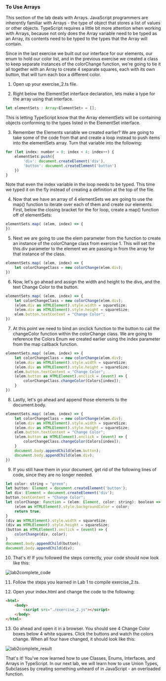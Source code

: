 ### To Use Arrays

This section of the lab deals with Arrays. JavaScript programmers are inherently familiar with Arrays - the type of object that stores a list of values or other objects. TypeScript requires a little bit more attention when working with Arrays, because not only does the Array variable need to be typed as an Array, its contents need to be typed to the types that the Array will contain.

Since in the last exercise we built out our interface for our elements, our enum to hold our color list, and in the previous exercise we created a class to keep separate instances of the colorChange function, we're going to tie it all together with an Array to create 4 separate squares, each with its own button, that will turn each box a different color.

1. Open up your exercise_2.ts file.

2. Right below the ElementSet interface declaration, lets make a type for the array using that interface.

```js
let elementSets : Array<ElementSet> = [];
```

This is letting TypeScript know that the Array elementSets will be containing objects conforming to the types listed in the ElementSet interface.

3. Remember the Elements variable we created earlier? We are going to take some of the code from that and create a loop instead to push items into the elementSets array. Turn that variable into the following:

```js
for (let index: number = 0; index < 4; index++) {
    elementSets.push({
        'div': document.createElement('div'),
        'button': document.createElement('button')
    })
}
```

Note that even the index variable in the loop needs to be typed. This time we typed it on the fly instead of creating a definition at the top of the file.

4. Now that we have an array of 4 elementSets we are going to use the map() function to iterate over each of them and create our elements. First, below the closing bracket for the for loop, create a map() function off of elementSets:

```js
elementSets.map( (elem, index) => {
})
```

5. Next we are going to use the elem parameter from the function to create an instance of the colorChange class from exercise 1. This will set the this.div parameter to the element we are passing in from the array for that instance of the class.

```js
elementSets.map( (elem, index) => {
    let colorChangeClass = new colorChange(elem.div);
})
```

6. Now, let's go ahead and assign the width and height to the divs, and the text Change Color to the button.

```js
elementSets.map( (elem, index) => {
    let colorChangeClass = new colorChange(elem.div);
    (elem.div as HTMLElement).style.width = squareSize;
    (elem.div as HTMLElement).style.height = squareSize;
    elem.button.textContent = "Change Color";
})
```

7. At this point we need to bind an onclick function to the button to call the changeColor function within the colorChange class. We are going to reference the Colors Enum we created earlier using the index parameter from the map callback function.

```js
elementSets.map( (elem, index) => {
    let colorChangeClass = new colorChange(elem.div);
    (elem.div as HTMLElement).style.width = squareSize;
    (elem.div as HTMLElement).style.height = squareSize;
    elem.button.textContent = "Change Color";
    (elem.button as HTMLElement).onclick = (event) => {
        colorChangeClass.changeColor(Colors[index]);
    }
})
```

8. Lastly, let's go ahead and append those elements to the document.body.

```js
elementSets.map( (elem, index) => {
    let colorChangeClass = new colorChange(elem.div);
    (elem.div as HTMLElement).style.width = squareSize;
    (elem.div as HTMLElement).style.height = squareSize;
    elem.button.textContent = "Change Color";
    (elem.button as HTMLElement).onclick = (event) => {
        colorChangeClass.changeColor(Colors[index]);
    }
    document.body.appendChild(elem.button);
    document.body.appendChild(elem.div);
})
```

9. If you still have them in your document, get rid of the following lines of code, since they are no longer needed.

```js
let color: string = "green";
let button: Element = document.createElement('button');
let div: Element = document.createElement('div');
button.textContent = "Change Color";
let colorChange: Function = (elem: Element, color: string): boolean => {
    (elem as HTMLElement).style.backgroundColor = color;
    return true;
}
(div as HTMLElement).style.width = squareSize;
(div as HTMLElement).style.height = squareSize;
(button as HTMLElement).onclick = (event) => {
    colorChange(div, color);
}
document.body.appendChild(button);
document.body.appendChild(div);
```

10. That's it! If you followed the steps correctly, your code should now look like this:

![lab2complete_code](https://courses.edx.org/assets/courseware/v1/03b3e7cdb43c411ae14bee0ae43e1440/asset-v1:Microsoft+DEV273x+1T2019a+type@asset+block/lab2_complete_code.png)

11. Follow the steps you learned in Lab 1 to compile exercise_2.ts.

12. Open your index.html and change the code to the following:

```html
<html>
    <body>
        <script src="./exercise_2.js"></script>
    </body>
</html>
```

13. Go ahead and open it in a browser. You should see 4 Change Color boxes below 4 white squares. Click the buttons and watch the colors change. When all four have changed, it should look like this:

![lab2complete_result](https://courses.edx.org/assets/courseware/v1/201405041ea6446418055ba6917f841e/asset-v1:Microsoft+DEV273x+1T2019a+type@asset+block/lab2_complete_result.png)

That's it! You've now learned how to use Classes, Enums, Interfaces, and Arrays in TypeScript. In our next lab, we will learn how to use Union Types, Subclasses by creating something unheard of in JavaScript - an overloaded function.
